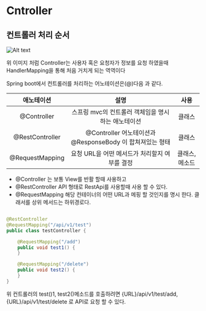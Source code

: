 # Cntroller

## 컨트롤러 처리 순서

![Alt text](https://github.com/jkkim09/spring-boot-react-web/blob/master/img/mvc.png?raw=true)

위 이미지 처럼  Controller는 사용자 혹은 요청자가 정보를 요청 하였을때 HandlerMapping을 통해 처음 거치게 되는 역역이다

Spring boot에서 컨트롤러를 처리하는 어노테이션은(@)다음 과 같다.

| 애노테이션   |      설명      |  사용 |
|:--------:|:-------------:|:-----:|
| @Controller | 스프링 mvc의 컨트롤러 객체임을 명시하는 애노테이션| 클래스 |
| @RestController |@Controller 어노테이션과 @ResponseBody 이 합쳐져있는 형태 | 클래스 |
| @RequestMapping |요청 URL을 어떤 메서드가 처리할지 여부를 결정 | 클래스, 메소드 |

- @Controller 는 보통 View를 반활 할때 사용하고
- @RestController API 형태로 RestApi를 사용할때 사용 할 수 있다.
- @RequestMapping 해당 컨테이너의 어떤 URL과 메핑 할 것인지를 명시 한다. 클래서를 상위 메서드는 하위경로다.

```````java

@RestController
@RequestMapping("/api/v1/test")
public class testController {

    @RequestMapping("/add")
    public void test1() {
    }

    @RequestMapping("/delete")
    public void test2() {
    }
}


````````
위 컨트롤러의 test()1, test2()메소드를 호출하려면 {URL}/api/v1/test/add, {URL}/api/v1/test/delete  로 API로 요청 할 수 있다.
